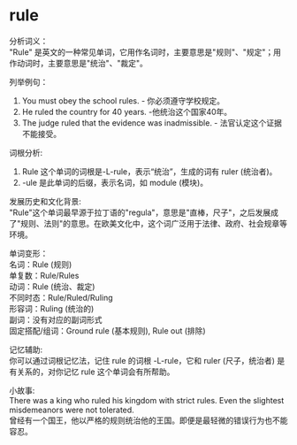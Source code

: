 # rule

分析词义：  
"Rule" 是英文的一种常见单词，它用作名词时，主要意思是"规则"、"规定"；用作动词时，主要意思是"统治"、"裁定"。

  

列举例句：

  

1.  You must obey the school rules. - 你必须遵守学校规定。
2.  He ruled the country for 40 years. -他统治这个国家40年。
3.  The judge ruled that the evidence was inadmissible. - 法官认定这个证据不能接受。

  

词根分析:

  

1.  Rule 这个单词的词根是-L-rule，表示“统治”，生成的词有 ruler (统治者)。
2.  \-ule 是此单词的后缀，表示名词，如 module (模块)。

  

发展历史和文化背景:  
"Rule"这个单词最早源于拉丁语的"regula"，意思是"直棒，尺子"，之后发展成了"规则、法则"的意思。在欧美文化中，这个词广泛用于法律、政府、社会规章等环境。

  

单词变形：  
名词：Rule (规则)  
单复数：Rule/Rules  
动词：Rule (统治、裁定)  
不同时态：Rule/Ruled/Ruling  
形容词：Ruling (统治的)  
副词：没有对应的副词形式  
固定搭配/组词：Ground rule (基本规则), Rule out (排除)

  

记忆辅助:  
你可以通过词根记忆法，记住 rule 的词根 -L-rule，它和 ruler (尺子，统治者) 是有关系的，对你记忆 rule 这个单词会有所帮助。

  

小故事:  
There was a king who ruled his kingdom with strict rules. Even the slightest misdemeanors were not tolerated.  
曾经有一个国王，他以严格的规则统治他的王国。即便是最轻微的错误行为也不能容忍。
